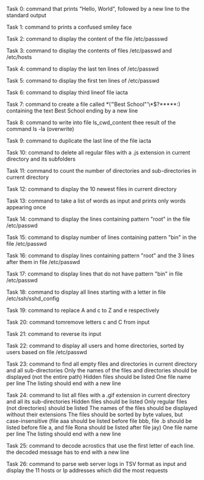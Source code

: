 Task 0:
command that prints "Hello, World", followed by a new line to the standard output

Task 1:
command to prints a confused smiley face

Task 2:
command to display the content of the file /etc/passswd

Task 3:
command to display the contents of files /etc/passwd and /etc/hosts

Task 4:
command to display the last ten lines of /etc/passwd

Task 5:
command to display the first ten lines of /etc/passwd

Task 6:
command to display third lineof file iacta

Task 7:
command to create a file called \*\\'"Best School"\'\\*$\?\*\*\*\*\*:) containing the text Best School ending by a new line

Task 8:
command to write into file ls_cwd_content thee result of the command ls -la (overwrite)

Task 9:
command to duplicate the last line of the file iacta

Task 10:
command to delete all regular files with a .js extension in current directory and its subfolders

Task 11:
command to count the number of directories and sub-directories in current directory

Task 12:
command to display the 10 newest files in current directory

Task 13:
command to take a list of words as input and prints only words appearing once

Task 14:
command to display the lines containing pattern "root" in the file /etc/passwd

Task 15:
command to display number of lines containing pattern "bin" in the file /etc/passwd

Task 16:
command to display lines containing pattern "root" and the 3 lines after them in file /etc/passwd

Task 17:
command to display lines that do not have pattern "bin" in file /etc/passwd

Task 18:
command to display all lines starting with a letter in file /etc/ssh/sshd_config

Task 19:
command to replace A and c to Z and e respectively

Task 20:
command tomremove letters c and C from input

Task 21:
command to reverse its input

Task 22:
command to display all users and home directories, sorted by users based on file /etc/passwd

Task 23:
command to find all empty files and directories in current directory and all sub-directories
Only the names of the files and directories should be displayed (not the entire path)
Hidden files should be listed
One file name per line
The listing should end with a new line

Task 24:
command to list all files with a .gif extension in current directory and all its sub-directories
Hidden files should be listed
Only regular files (not directories) should be listed
The names of the files should be displayed without their extensions
The files should be sorted by byte values, but case-insensitive (file aaa should be listed before file bbb, file .b should be listed before file a, and file Rona should be listed after file jay)
One file name per line
The listing should end with a new line

Task 25:
command to decode acrostics that use the first letter of each line. the decoded message has to end with a new line

Task 26:
command to parse web server logs in TSV format as input and display the 11 hosts or Ip addresses which did the most requests
